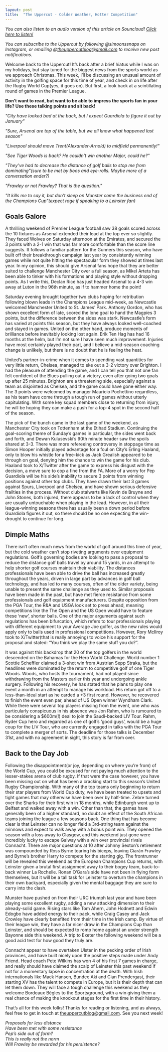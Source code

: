 ```yaml
---
layout: post
title:  "The Uppercut - Colder Weather, Hotter Competition"
---
```

*You can also listen to an audio version of this article on Souncloud! [Click here to listen!](https://on.soundcloud.com/jzFG1TaKRntrWh1Q7)*

*You can subscribe to the Uppercut by following @simoonssnaps on Instagram, or emailing @theuppercutblog@gmail.com to receive new post notifications.*

Welcome back to the Uppercut! It’s back after a brief hiatus while I was on my holidays, but stay tuned for the biggest news from the sports world as we approach Christmas. This week, I’ll be discussing an unusual amount of activity in the golfing space for this time of year, and check in on life after the Rugby World Cup(yes, it goes on). But first, a look back at a scintillating round of games in the Premier League.

**Don’t want to read, but want to be able to impress the sports fan in your life? Use these talking points and sit back!**

*"City have looked bad at the back, but I expect Guardiola to figure it out by January"*  

*"Sure, Arsenal are top of the table, but we all know what happened last season"*  

*"Liverpool should move Trent(Alexander-Arnold) to midfield permanently!"*  

*"See Tiger Woods is back? He couldn’t win another Major, could he?"*  

*"They’ve had to decrease the distance of golf balls to stop me from dominating"(sure to be met by boos and eye-rolls. Maybe more of a conversation ender?)*  

*"Frawley or not Frawley? That is the question."*  

*"It kills me to say it, but don’t sleep on Munster come the business end of the Champions Cup"(expect rage if speaking to a Leinster fan)*  

## Goals Galore
A thrilling weekend of Premier League football saw 38 goals scored across the 10 fixtures as Arsenal extended their lead at the top ever so slightly. They faced Wolves on Saturday afternoon at the Emirates, and secured the 3 points with a 2-1 win that was far more comfortable than the score line suggests. It follows a familiar pattern for the Gunners this season, who have built off their breakthrough campaign last year by consistently winning games while not quite hitting the spectacular form they showed at times last year. In my opinion, this should give Arsenal fans hope that they are better suited to challenge Manchester City over a full season, as Mikel Arteta has been able to tinker with his formations and playing style without dropping points. As I write this, Declan Rice has just headed Arsenal to a 4-3 win away at Luton in the 96th minute, as if to hammer home the point!

Saturday evening brought together two clubs hoping for retribution following blown leads in the Champions League mid-week, as Newcastle welcomed Manchester United to St. James’ Park. Anthony Gordon, who has shown excellent form of late, scored the lone goal to hand the Magpies 3 points, but the difference between the sides was stark. Newcastle’s form has varied at points this season, but they have always looked well-coached and stayed in games. United on the other hand, produce moments of brilliance before inevitably looking lost again. Erik Ten Hag has had 16 months at the helm, but I’m not sure I have seen much improvement. Injuries have most certainly played their part, and I believe a mid-season coaching change is unlikely, but there is no doubt that he is feeling the heat.

United’s partner-in-crime when it comes to spending vast quantities for very little return, Chelsea, managed to eke out a 3-2 victory over Brighton. I had the pleasure of attending the game, and I can tell you that not one fan felt confident of the Blues pulling out a victory, even after going two goals up after 25 minutes. Brighton are a threatening side, especially against a team as disjointed as Chelsea, and the game could have gone either way. The 3 points were welcomed by manager Mauricio Pochettino regardless, as his team have come through a tough run of games without utterly capitulating. With some key squad members close to returning from injury, he will be hoping they can make a push for a top-4 spot in the second half of the season.

The pick of the bunch came in the last game of the weekend, as Manchester City took on Tottenham at the Etihad Stadium. Continuing the goal-scoring theme of Sunday’s games in particular, the sides went back and forth, and Dewan Kulusevski’s 90th minute header saw the spoils shared at 3-3. There was more refereeing controversy in stoppage time as Simon Hooper initially played advantage for a foul on City’s Erling Haaland, only to blow his whistle for a free-kick as Jack Grealish appeared to be through on goal, denying him the chance to win the game for his club. Haaland took to X/Twitter after the game to express his disgust with the decision, a move sure to cop a fine from the FA. More of a worry for Pep Guardiola will be his side’s inability to secure 3 points from winning positions against other top clubs. They have drawn their last 3 games against Spurs, Liverpool and Chelsea, and have shown serious defensive frailties in the process. Without club stalwarts like Kevin de Bruyne and John Stones, both injured, there appears to be a lack of control when they are usually untouchable when playing in the lead. However, in all their league-winning seasons there has usually been a down period before Guardiola figures it out, so there should be no one expecting the win-drought to continue for long.

## Dimple Maths
There isn’t often much news from the world of golf around this time of year, but the cold weather can’t stop riveting arguments over equipment regulations. Golf’s governing bodies are looking to pass a proposal to reduce the distance golf balls travel by around 15 yards, in an attempt to help shorter golf courses maintain their viability. The distances professionals have been able to drive the ball has increased greatly throughout the years, driven in large part by advances in golf ball technology, and has led to many courses, often of the older variety, being unable to present the same challenge as they used to. Similar proposals have been made in the past, but have met fierce resistance from some professionals and golf equipment manufacturers. Despite opposition from the PGA Tour, the R&A and USGA look set to press ahead, meaning competitions like the The Open and the US Open would have to feature these ‘new’, shorter balls. One of the major arguments against such regulations has been bifurcation, which refers to tour professionals playing with different equipment to your Average Joe golfer, as the new rules would apply only to balls used in professional competitions. However, Rory McIlroy took to X/Twitter(that is really annoying) to voice his support for the proposal and stated: “You think we play the same stuff you do?”.

It was against this backdrop that 20 of the top golfers in the world descended on the Bahamas for the Hero World Challenge. World number 1 Scottie Scheffler claimed a 3-shot win from Austrian Sepp Straka, but the headlines were dominated by the return to competitive golf of one Tiger Woods. Woods, who hosts the tournament, had not played since withdrawing from the Masters earlier this year and undergoing ankle surgery. Following his recovery, he has stated that he plans to play one event a month in an attempt to manage his workload. His return got off to a less-than-ideal start as he carded a +3 first round. However, he recovered to finish the event even par, ahead of US Open winner Wyndham Clark. While there were several top players missing from the event, one who was particularly conspicuous in his absence was Jon Rahm, who is rumoured to be considering a $600m(!) deal to join the Saudi-backed LIV Tour. Rahm, Ryder Cup hero and regarded as one of golf’s ‘good guys’, would be a huge coup for the LIV Tour, who are currently engaged in talks with the PGA Tour to complete a merger of sorts. The deadline for those talks is December 31st, and with no agreement in sight, this story is far from over.

## Back to the Day Job
Following the disappointment(or joy, depending on where you’re from) of the World Cup, you could be excused for not paying much attention to the lesser-stakes arena of club rugby. If that were the case however, you have been missing out on what has been a cracking start to this season’s United Rugby Championship. With many of the top teams only beginning to return their star players from World Cup duty, we have been treated to upsets and tight games that may otherwise have been over by half-time. Zebre turned over the Sharks for their first win in 18 months, while Edinburgh went up to Belfast and walked away with a win. Other than that, the games have generally been of a higher standard, no doubt an effect of the South African teams joining the league a few seasons back. One thing that has become clear is that Leinster can no longer field a 3rd-string team against the minnows and expect to walk away with a bonus point win. They opened the season with a loss away to Glasgow, and this weekend just gone were incredibly lucky to escape Galway with a win over provincial rivals Connacht. There are major questions at 10 after Johnny Sexton’s retirement was compounded by Ross Byrne tearing his biceps, leaving Ciarán Frawley and Byrne’s brother Harry to compete for the starting gig. The frontrunner will be revealed this weekend as the European Champions Cup returns, with Leinster given a brutal first assignment away to their bogey team, back-to-back winner La Rochelle. Ronan O’Gara’s side have not been in flying form themselves, but it will be a tall task for Leinster to overturn the champions in their own backyard, especially given the mental baggage they are sure to carry into the clash.

Munster have pushed on from their URC triumph last year and have been playing some excellent rugby, adding a new attacking dimension to their already-solid game. Rising stars like Tom Ahern, John Hodnett and Edwin Edogbo have added energy to their pack, while Craig Casey and Jack Crowley have clearly benefited from their time in the Irish camp. By virtue of their league win, they have a far nicer draw in the Champions Cup than Leinster, and should be expected to romp home against an under strength Bayonne side this weekend. A trip to Exeter the following weekend will be a good acid test for how good they truly are.

Connacht appear to have overtaken Ulster in the pecking order of Irish provinces, and have built nicely upon the positive steps made under Andy Friend. Head coach Pete Wilkins has won 4 of his first 7 games in charge, and really should have claimed the scalp of Leinster this past weekend if not for a momentary lapse in concentration at the death. With Irish internationals like Mack Hansen, Bundee Aki and Cian Prendergast, their starting XV has the talent to compete in Europe, but it is their depth that can let them down. They will face a tough challenge this weekend as they welcome Bordeaux Bégles to the Sportsground, with a win giving them a real chance of making the knockout stages for the first time in their history.

That’s all for this week folks! Thanks for reading or listening, and as always, feel free to get in touch at theuppercutblog@gmail.com. See you next week!

*Proposals for less distance*  
*Have been met with some resistance*  
*Pep’s side out of form?*  
*This is really not the norm*  
*Will Frawley be rewarded for his persistence?*  

